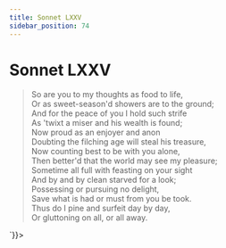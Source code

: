 ```yaml
---
title: Sonnet LXXV
sidebar_position: 74
---
```

<div dangerouslySetInnerHTML={{__html: `<div><HTML><HEAD><TITLE>Sonnet LXXV</TITLE></HEAD>
<BODY><H1>Sonnet LXXV</H1>

<BLOCKQUOTE>So are you to my thoughts as food to life,<BR>
Or as sweet-season'd showers are to the ground;<BR>
And for the peace of you I hold such strife<BR>
As 'twixt a miser and his wealth is found;<BR>
Now proud as an enjoyer and anon<BR>
Doubting the filching age will steal his treasure,<BR>
Now counting best to be with you alone,<BR>
Then better'd that the world may see my pleasure;<BR>
Sometime all full with feasting on your sight<BR>
And by and by clean starved for a look;<BR>
Possessing or pursuing no delight,<BR>
Save what is had or must from you be took.<BR>
  Thus do I pine and surfeit day by day,<BR>
  Or gluttoning on all, or all away.<BR>
</BLOCKQUOTE>

</BODY></HTML>
</div>`}}></div>
